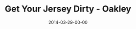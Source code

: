 ---
layout: message
category: message
series: "How to Change the World"
title: "Get Your Jersey Dirty - Oakley"
date: 2014-03-29-00-00
message_id: 857
sc-permalink-url: "http://soundcloud.com/crdschurch/get-your-jersey-dirty"
audio: "http://s3.amazonaws.com/crossroads-media/messages/audio/htctw_02.mp3"
audio-duration: ":"
program: "http://s3.amazonaws.com/crossroads-media/documents/03_29-30_14Program_LO.pdf"
description: "Chuck Mingo talks about getting our jerseys dirty."
video: "http://s3.amazonaws.com/crossroads-media/messages/video/htctw_02.mp4"
video-duration: ":"
yt-video-id: "ohd85ODIOvc"
video-image: "http://s3.amazonaws.com/crossroads-media/images/htctw_02_still.jpg"
tag: 
 - chuck-mingo
 - crossroads
 - crossroads-church
 - oakley
 - program
 - mingo
explicit: false
---